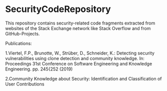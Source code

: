 # SecurityCodeRepository

This repository contains security-related code fragments extracted from websites of the Stack Exchange network like Stack Overflow and from GitHub-Projects. 

Publications:

1.Viertel, F.P., Brunotte, W., Strüber, D., Schneider, K.: Detecting security vulnerabilities
using clone detection and community knowledge. In: Proceedings 31st Conference
on Software Engineering and Knowledge Engineering. pp. 245{252 (2019)

2.Community Knowledge about Security: Identification and Classification of User Contributions
